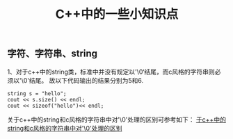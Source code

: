 ﻿---
layout: post
title: C++中的一些小知识点
---

##  字符、字符串、string 
1、对于c++中的string类，标准中并没有规定以'\0‘结尾，而c风格的字符串则必须以'\0'结尾。
故以下代码输出的结果分别为5和6.
```
string s = "hello";
cout << s.size() << endl;
cout << sizeof("hello")<< endl;
```
关于c++中的string和c风格的字符串中对'\0'处理的区别可参考如下：
[于c++中的string和c风格的字符串中对'\0'处理的区别](https://segmentfault.com/q/1010000005141633)